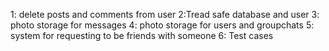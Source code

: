 1: delete posts and comments from user
2:Tread safe database and user
3: photo storage for messages
4: photo storage for users and groupchats
5: system for requesting to be friends with someone
6: Test cases
